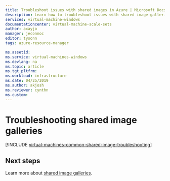 ```yaml
---
title: Troubleshoot issues with shared images in Azure | Microsoft Docs
description: Learn how to troubleshoot issues with shared image galleries.
services: virtual-machine-windows
documentationcenter: virtual-machine-scale-sets
author: axayjo
manager: jeconnoc
editor: tysonn
tags: azure-resource-manager

ms.assetid: 
ms.service: virtual-machines-windows
ms.devlang: na
ms.topic: article
ms.tgt_pltfrm:
ms.workload: infrastructure
ms.date: 04/25/2019
ms.author: akjosh
ms.reviewer: cynthn
ms.custom: 
---
```




# Troubleshooting shared image galleries


[!INCLUDE [virtual-machines-common-shared-image-troubleshooting](../../../includes/virtual-machines-common-shared-image-troubleshooting.md)]

## Next steps

Learn more about [shared image galleries](shared-image-galleries.md).
